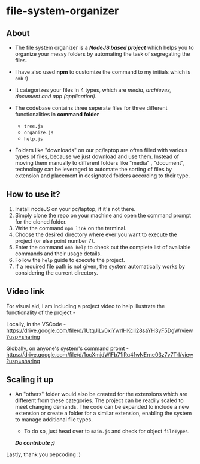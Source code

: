 # file-system-organizer

## About

* The file system organizer is a ***NodeJS based project*** which helps you to organize your messy folders by automating the task of segregating the files.

* I have also used **npm** to customize the command to my initials which is `omb` :)

* It categorizes your files in 4 types, which are *media, archieves, document and app (application)*. 

* The codebase contains three seperate files for three different functionalities in **command folder**
  
  * `tree.js`
  * `organize.js`
  * `help.js`

* Folders like "downloads" on our pc/laptop are often filled with various types of files, because we just download and use them. Instead of moving them manually to different folders like "media" , "document", technology can be leveraged to automate the sorting of files by extension and placement in designated folders according to their type.


## How to use it?
  
1. Install nodeJS on your pc/laptop, if it's not there.
2. Simply clone the repo on your machine and open the command prompt for the cloned folder.
3. Write the command `npm link` on the terminal.
4. Choose the desired directory where ever you want to execute the project (or else point number 7).
5. Enter the command `omb help` to check out the complete list of available commands and their usage details.
6. Follow the `help` guide to execute the project.
7. If a required file path is not given, the system automatically works by considering the current directory.

## Video link
For visual aid, I am including a project video to help illustrate the functionality of the project -

Locally, in the VSCode - https://drive.google.com/file/d/1UtqJiLv0xiYwrlHKcIl28saYH3yF5DgW/view?usp=sharing

Globally, on anyone's system's command promt - https://drive.google.com/file/d/1ocXmjdWlFb71iRq41wNErne03z7v7TrI/view?usp=sharing

## Scaling it up

* An "others" folder would also be created for the extensions which are different from these categories. The project can be readily scaled to meet changing demands. The code can be expanded to include a new extension or create a folder for a similar extension, enabling the system to manage additional file types.

  * To do so, just head over to `main.js` and check for object `fileTypes`.
  
  ***Do contribute ;)***
  
Lastly, thank you pepcoding :)
